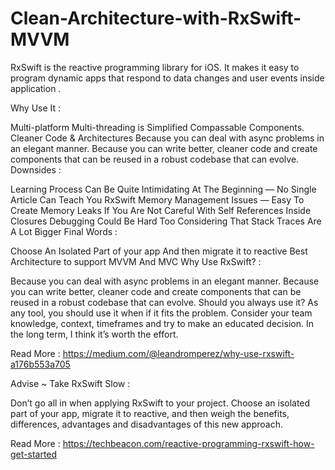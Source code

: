# Clean-Architecture-with-RxSwift-MVVM

RxSwift is the reactive programming library for iOS. It makes it easy to program dynamic apps that respond to data changes and user events inside application .

Why Use It :

Multi-platform
Multi-threading is Simplified
Compassable Components.
Cleaner Code & Architectures
Because you can deal with async problems in an elegant manner. Because you can write better, cleaner code and create components that can be reused in a robust codebase that can evolve.
Downsides :

Learning Process Can Be Quite Intimidating At The Beginning — No Single Article Can Teach You RxSwift
Memory Management Issues — Easy To Create Memory Leaks If You Are Not Careful With Self References Inside Closures
Debugging Could Be Hard Too Considering That Stack Traces Are A Lot Bigger
Final Words :

Choose An Isolated Part of your app And then migrate it to reactive
Best Architecture to support MVVM And MVC
Why Use RxSwift? :

Because you can deal with async problems in an elegant manner. Because you can write better, cleaner code and create components that can be reused in a robust codebase that can evolve. Should you always use it? As any tool, you should use it when if it fits the problem. Consider your team knowledge, context, timeframes and try to make an educated decision. In the long term, I think it’s worth the effort.

Read More : https://medium.com/@leandromperez/why-use-rxswift-a176b553a705

Advise ~ Take RxSwift Slow :

Don’t go all in when applying RxSwift to your project. Choose an isolated part of your app, migrate it to reactive, and then weigh the benefits, differences, advantages and disadvantages of this new approach.

Read More : https://techbeacon.com/reactive-programming-rxswift-how-get-started
